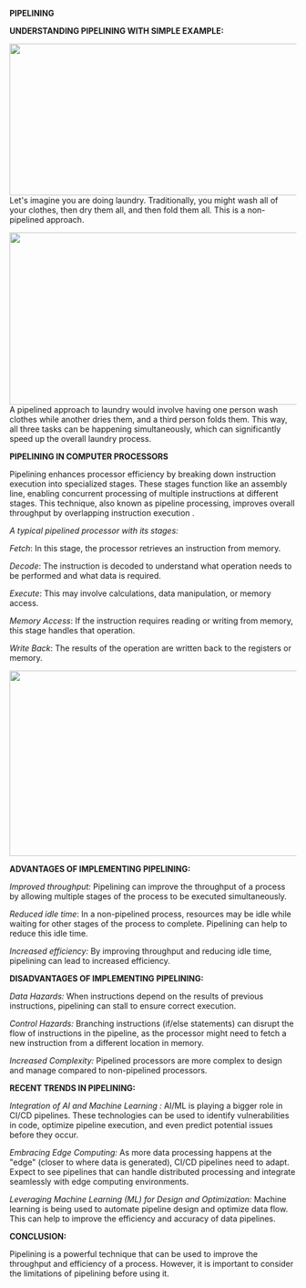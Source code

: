 **PIPELINING**

**UNDERSTANDING PIPELINING WITH SIMPLE EXAMPLE:**

<img src="media/image1.gif" style="width:5.26042in;height:2.77061in" />Let's
imagine you are doing laundry. Traditionally, you might wash all of your
clothes, then dry them all, and then fold them all. This is a
non-pipelined approach.

<img src="media/image2.gif" style="width:5.94792in;height:3.14583in" />A
pipelined approach to laundry would involve having one person wash
clothes while another dries them, and a third person folds them. This
way, all three tasks can be happening simultaneously, which can
significantly speed up the overall laundry process.

**PIPELINING IN COMPUTER PROCESSORS**

Pipelining enhances processor efficiency by breaking down instruction
execution into specialized stages. These stages function like an
assembly line, enabling concurrent processing of multiple instructions
at different stages. This technique, also known as pipeline processing,
improves overall throughput by overlapping instruction execution .

*A typical pipelined processor with its stages:*

*Fetch*: In this stage, the processor retrieves an instruction from
memory.

*Decode*: The instruction is decoded to understand what operation needs
to be performed and what data is required.

*Execute*: This may involve calculations, data manipulation, or memory
access.

*Memory Access*: If the instruction requires reading or writing from
memory, this stage handles that operation.

*Write Back*: The results of the operation are written back to the
registers or memory.

<img src="media/image3.jpeg" style="width:6.26087in;height:3.38261in" />

**ADVANTAGES OF IMPLEMENTING PIPELINING:**

*Improved throughput:* Pipelining can improve the throughput of a
process by allowing multiple stages of the process to be executed
simultaneously.

*Reduced idle time*: In a non-pipelined process, resources may be idle
while waiting for other stages of the process to complete. Pipelining
can help to reduce this idle time.

*Increased efficiency:* By improving throughput and reducing idle time,
pipelining can lead to increased efficiency.

**DISADVANTAGES OF IMPLEMENTING PIPELINING:**

*Data Hazards:* When instructions depend on the results of previous
instructions, pipelining can stall to ensure correct execution.

*Control Hazards:* Branching instructions (if/else statements) can
disrupt the flow of instructions in the pipeline, as the processor might
need to fetch a new instruction from a different location in memory.

*Increased Complexity:* Pipelined processors are more complex to design
and manage compared to non-pipelined processors.

**RECENT TRENDS IN PIPELINING:**

*Integration of AI and Machine Learning :* AI/ML is playing a bigger
role in CI/CD pipelines. These technologies can be used to identify
vulnerabilities in code, optimize pipeline execution, and even predict
potential issues before they occur.

*Embracing Edge Computing:* As more data processing happens at the
"edge" (closer to where data is generated), CI/CD pipelines need to
adapt. Expect to see pipelines that can handle distributed processing
and integrate seamlessly with edge computing environments.

*Leveraging Machine Learning (ML) for Design and Optimization:* Machine
learning is being used to automate pipeline design and optimize data
flow. This can help to improve the efficiency and accuracy of data
pipelines.

**CONCLUSION:**

Pipelining is a powerful technique that can be used to improve the
throughput and efficiency of a process. However, it is important to
consider the limitations of pipelining before using it.

